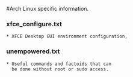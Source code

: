 #Arch Linux specific information.

### xfce_configure.txt
    * XFCE Desktop GUI environment configuration,

### unempowered.txt
    * Useful commands and factoids that can
      be done without root or sudo access.
